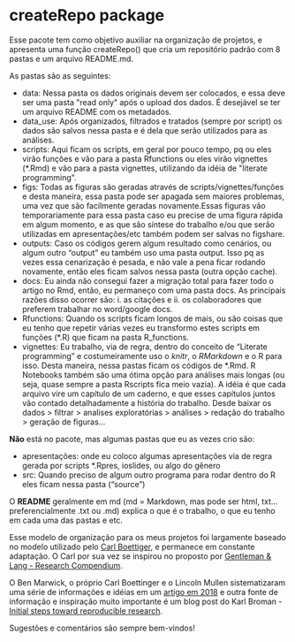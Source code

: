# createRepo package


Esse pacote tem como objetivo auxiliar na organização de projetos, e apresenta uma função createRepo() que cria um repositório padrão com 8 pastas e um arquivo README.md.

As pastas são as seguintes:

- data: Nessa pasta os dados originais devem ser colocados, e essa deve ser uma pasta "read only" após o upload dos dados. É desejável se ter um arquivo README com os metadados.
- data_use: Após organizados, filtrados e tratados (sempre por script) os dados são salvos nessa pasta e é dela que serão utilizados para as análises.
- scripts: Aqui ficam os scripts, em geral por pouco tempo, pq ou eles virão funções e vão para a pasta Rfunctions ou eles virão vignettes (*.Rmd) e vão para a pasta vignettes, utilizando da idéia de "literate programming".
- figs: Todas as figuras são geradas através de scripts/vignettes/funções e desta maneira, essa pasta pode ser apagada sem maiores problemas, uma vez que são facilmente geradas novamente.Essas figuras vão temporariamente para essa pasta caso eu precise de uma figura rápida em algum momento, e as que são síntese do trabalho e/ou que serão utilizadas em apresentações/etc também podem ser salvas no figshare.
- outputs: Caso os códigos gerem algum resultado como cenários, ou algum outro “output” eu também uso uma pasta output. Isso pq as vezes essa cenarização é pesada, e não vale a pena ficar rodando novamente, então eles ficam salvos nessa pasta (outra opção cache).
- docs: Eu ainda não consegui fazer a migração total para fazer todo o artigo no Rmd, então, eu permaneço com uma pasta docs. As principais razões disso ocorrer são: i. as citações e ii. os colaboradores que preferem trabalhar no word/google docs.
- Rfunctions: Quando os scripts ficam longos de mais, ou são coisas que eu tenho que repetir várias vezes eu transformo estes scripts em funções (*.R) que ficam na pasta R_functions.
- vignettes: Eu trabalho, via de regra, dentro do conceito de “Literate programming” e costumeiramente uso o *knitr*, o *RMarkdown* e o R para isso. Desta maneira, nessa pastas ficam os códigos de *.Rmd. R Notebooks também são uma ótima opção para análises mais longas (ou seja, quase sempre a pasta Rscripts fica meio vazia). A idéia é que cada arquivo vire um capítulo de um caderno, e que esses capítulos juntos vão contado detalhadamente a história do trabalho. Desde baixar os dados > filtrar > analises exploratórias > análises > redação do trabalho > geração de figuras…

**Não** está no pacote, mas algumas pastas que eu as vezes crio são:

- apresentações: onde eu coloco algumas apresentações via de regra gerada por scripts *.Rpres, ioslides, ou algo do gênero
- src: Quando preciso de algum outro programa para rodar dentro do R eles ficam nessa pasta (“source”)

O **README** geralmente em md (md = Markdown, mas pode ser html, txt… preferencialmente .txt ou .md) explica o que é o trabalho, o que eu tenho em cada uma das pastas e etc.

Esse modelo de organização para os meus projetos foi largamente baseado no modelo utilizado pelo [Carl Boettiger](http://www.carlboettiger.info/2012/05/06/research-workflow.html), 
e permanece em constante adaptação. O Carl por sua vez se inspirou no proposto por [Gentleman & Lang - Research Compendium](https://www.researchgate.net/publication/40823095_Statistical_Analyses_and_Reproducible_Research).

O Ben Marwick, o próprio Carl Boettinger e o Lincoln Mullen sistematizaram uma série de informações e idéias em um [artigo em 2018](https://doi.org/10.1080/00031305.2017.1375986) 
e outra fonte de informação e inspiração muito importante é um blog post do Karl Broman - [Initial steps toward reproducible research](https://kbroman.org/steps2rr/).

Sugestões e comentários são sempre bem-vindos!



